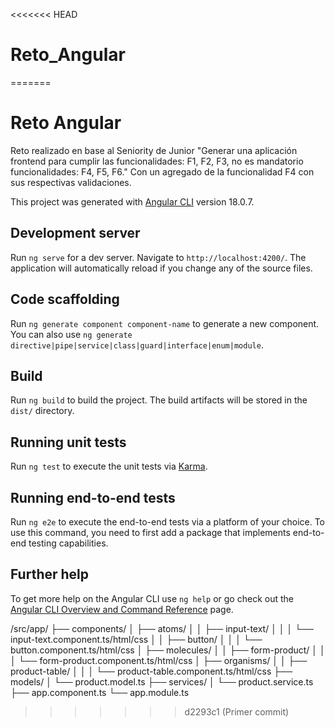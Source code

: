 <<<<<<< HEAD
# Reto_Angular
=======
# Reto Angular

Reto realizado en base al Seniority de Junior "Generar una aplicación frontend para cumplir las funcionalidades: F1, F2, F3, no es mandatorio funcionalidades: F4, F5, F6."
Con un agregado de la funcionalidad F4 con sus respectivas validaciones.

This project was generated with [Angular CLI](https://github.com/angular/angular-cli) version 18.0.7.

## Development server

Run `ng serve` for a dev server. Navigate to `http://localhost:4200/`. The application will automatically reload if you change any of the source files.

## Code scaffolding

Run `ng generate component component-name` to generate a new component. You can also use `ng generate directive|pipe|service|class|guard|interface|enum|module`.

## Build

Run `ng build` to build the project. The build artifacts will be stored in the `dist/` directory.

## Running unit tests

Run `ng test` to execute the unit tests via [Karma](https://karma-runner.github.io).

## Running end-to-end tests

Run `ng e2e` to execute the end-to-end tests via a platform of your choice. To use this command, you need to first add a package that implements end-to-end testing capabilities.

## Further help

To get more help on the Angular CLI use `ng help` or go check out the [Angular CLI Overview and Command Reference](https://angular.dev/tools/cli) page.


/src/app/
  ├── components/
  │     ├── atoms/
  │     │    ├── input-text/
  │     │    │    └── input-text.component.ts/html/css
  │     │    ├── button/
  │     │    │    └── button.component.ts/html/css
  │     ├── molecules/
  │     │    ├── form-product/
  │     │    │    └── form-product.component.ts/html/css
  │     ├── organisms/
  │     │    ├── product-table/
  │     │    │    └── product-table.component.ts/html/css
  ├── models/
  │     └── product.model.ts
  ├── services/
  │     └── product.service.ts
  ├── app.component.ts
  └── app.module.ts
>>>>>>> d2293c1 (Primer commit)
